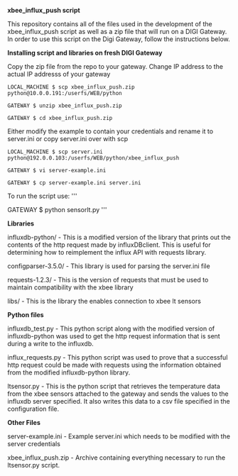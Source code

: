 **xbee_influx_push script**

This repository contains all of the files used in the development of the xbee_influx_push script as well as a zip file that will run on a DIGI Gateway. In order to use this script on the Digi Gateway, follow the instructions below. 


**Installing script and libraries on fresh DIGI Gateway**

 Copy the zip file from the repo to your gateway. Change IP address to the actual 
 IP addresss of your gateway
 ```
 LOCAL_MACHINE $ scp xbee_influx_push.zip python@10.0.0.191:/userfs/WEB/python
 
 GATEWAY $ unzip xbee_influx_push.zip
 
 GATEWAY $ cd xbee_influx_push.zip
 
 ```
 Either modify the example to contain your credentials and rename it to server.ini or copy server.ini over with scp
 
 ```
 LOCAL_MACHINE $ scp server.ini python@192.0.0.103:/userfs/WEB/python/xbee_influx_push
 
 GATEWAY $ vi server-example.ini
 
 GATEWAY $ cp server-example.ini server.ini
 
 ```
 To run the script use:
 '''
 
 GATEWAY $ python sensorlt.py
 '''

**Libraries**

influxdb-python/ - This is a modified version of the library that prints out the contents of the http request made by influxDBclient. This is useful for determining how to reimplement the influx API with requests library.

configparser-3.5.0/ - This library is used for parsing the server.ini file

requests-1.2.3/ - This is the version of requests that must be used to maintain compatibility with the xbee library

libs/ - This is the library the enables connection to xbee lt sensors

**Python files**

influxdb_test.py - This python script along with the modified version of influxdb-python was used to get the http request information that is sent during a write to the influxdb.

influx_requests.py - This python script was used to prove that a successful http request could be made with requests using the information obtained from the modified influxdb-python library.

ltsensor.py - This is the python script that retrieves the temperature data from the xbee sensors attached to the gateway and sends the values to the influxdb server specified. It also writes this data to a csv file specified in the configuration file.

**Other Files**

server-example.ini - Example server.ini which needs to be modified with the server credentials

xbee_influx_push.zip - Archive containing everything necessary to run the ltsensor.py script.

##
